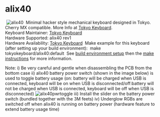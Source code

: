 # alix40
​
![alix40](https://i2.wp.com/tokyokeyboard.com/wp-content/uploads/2020/08/hello-alix.png)
​
Minimal hacker style mechanical keyboard designed in Tokyo. Cherry MX compatible. More Info at [Tokyo Keyboard](http://tokyokeyboard.com).  
​
Keyboard Maintainer: [Tokyo Keyboard](http://tokyokeyboard.com)  
Hardware Supported: alix40 rev1  
Hardware Availability: [Tokyo Keyboard](http://tokyokeyboard.com)
​
Make example for this keyboard (after setting up your build environment):
​
    make tokyokeyboard/alix40:default
​
See [build environment setup](https://docs.qmk.fm/#/getting_started_build_tools) then the [make instructions](https://docs.qmk.fm/#/getting_started_make_guide) for more information.

Note:
i) Be very careful and gentle when disassembling the PCB from the bottom case
ii) alix40 battery power switch (shown in the image below) is used to toggle battery usage (on: battery will be charged when USB is connected, keyboard will be on when USB is disconnected/off:battery will not be charged when USB is connected, keyboard will be off when USB is disconnected)
![alix40pwrtoggle](https://i.imgur.com/zr0DODl.jpg)
iii) Install the slider on the battery power switch (bundled together with the 3M feets)
iv) Underglow RGBs are switched off when alix40 is running on battery power (hardware feature to extend battery usage time)
